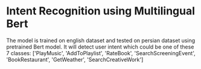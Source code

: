 # Intent Recognition using Multilingual Bert
The model is trained on english dataset and tested on persian dataset using pretrained Bert model.
It will detect user intent which could be one of these 7 classes:
['PlayMusic', 'AddToPlaylist', 'RateBook', 'SearchScreeningEvent', 'BookRestaurant', 'GetWeather', 'SearchCreativeWork']
